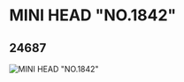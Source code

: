 # MINI HEAD "NO.1842"
## 24687
![MINI HEAD "NO.1842"](https://lc-www-live-s.legocdn.com/media/bricks/5/2/6134575.jpg)